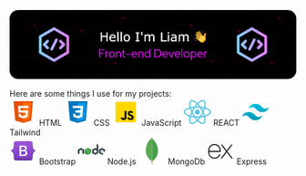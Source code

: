 ![Header](./github-header-image.png)


Here are some things I use for my projects:  
![Alt text](./html.png) HTML
![Alt text](./css.png) CSS
![Alt text](./javascript.png) JavaScript 
![Alt text](./react.png) REACT 
![Alt text](./tailwind.png) Tailwind  
![Alt text](./bootstrap.png) Bootstrap 
![Alt text](./node.png) Node.js 
![Alt text](./mongodb.png) MongoDb 
![Alt text](./express.png) Express 
<!--
**LiamPerryman/LiamPerryman** is a ✨ _special_ ✨ repository because its `README.md` (this file) appears on your GitHub profile.

Here are some ideas to get you started:

- 🔭 I’m currently working on ...
- 🌱 I’m currently learning ...
- 👯 I’m looking to collaborate on ...
- 🤔 I’m looking for help with ...
- 💬 Ask me about ...
- 📫 How to reach me: ...
- 😄 Pronouns: ...
- ⚡ Fun fact: ...
-->
